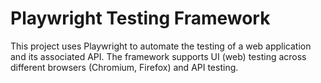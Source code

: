 # Playwright Testing Framework
This project uses Playwright to automate the testing of a web application and its associated API. The framework supports UI (web) testing across different browsers (Chromium, Firefox) and API testing.
